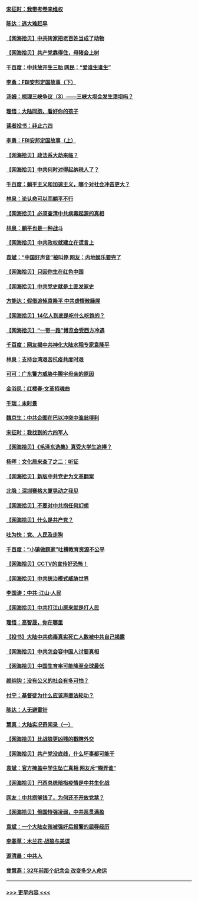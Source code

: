 #### [宋征时：我带考卷来维权](../pages/nsc993/n12994088.md?t=06041151) 
#### [陈达：逃大难赶早](../pages/nsc993/n12993569.md?t=06041151) 
#### [【网海拾贝】中共砖家把老百姓当成了动物](../pages/nsc993/n12993483.md?t=06041151) 
#### [【网海拾贝】共产党靠得住，母猪会上树](../pages/nsc993/n12990730.md?t=06041151) 
#### [千百度：中共放开生三胎 网民：“爱谁生谁生”](../pages/nsc993/n12990644.md?t=06041151) 
#### [李勇：FBI安邦定国故事（下）](../pages/nsc993/n12987854.md?t=06041151) 
#### [汤姆：梳理三峡争议（3）——三峡大坝会发生溃坝吗？](../pages/nsc993/n12989806.md?t=06041151) 
#### [理悟：大陆同胞，看好你的孩子](../pages/nsc993/n12989778.md?t=06041151) 
#### [读者投书：非止六四](../pages/nsc993/n12989673.md?t=06041151) 
#### [李勇：FBI安邦定国故事（上）](../pages/nsc993/n12987749.md?t=06041151) 
#### [【网海拾贝】政法系大劫来临？](../pages/nsc993/n12987596.md?t=06041151) 
#### [【网海拾贝】中共何时对得起纳税人了？](../pages/nsc993/n12985578.md?t=06041151) 
#### [千百度：躺平主义和加速主义，哪个对社会冲击更大？](../pages/nsc993/n12985512.md?t=06041151) 
#### [林泉：论认命可以而躺平不行](../pages/nsc993/n12985505.md?t=06041151) 
#### [【网海拾贝】必须查清中共病毒起源的真相](../pages/nsc993/n12984276.md?t=06041151) 
#### [林泉：躺平也是一种战斗](../pages/nsc993/n12984194.md?t=06041151) 
#### [【网海拾贝】中共政权就建立在谎言上](../pages/nsc993/n12981880.md?t=06041151) 
#### [袁斌：“中国好声音”被叫停 网友：内地娱乐要完了](../pages/nsc993/n12981826.md?t=06041151) 
#### [【网海拾贝】只因你生在红色中国](../pages/nsc993/n12979096.md?t=06041151) 
#### [【网海拾贝】中共党史就是土匪发家史](../pages/nsc993/n12976478.md?t=06041151) 
#### [方能达：假借追悼袁隆平 中共虚情散臊腥](../pages/nsc993/n12976396.md?t=06041151) 
#### [【网海拾贝】14亿人到底是吃什么吃饱的？](../pages/nsc993/n12974125.md?t=06041151) 
#### [【网海拾贝】“一带一路”博览会受西方冷遇](../pages/nsc993/n12971787.md?t=06041151) 
#### [千百度：网友揭中共神化大陆水稻专家袁隆平](../pages/nsc993/n12971733.md?t=06041151) 
#### [林泉：支持台湾艰苦抗疫共度时艰](../pages/nsc993/n12971350.md?t=06041151) 
#### [可可：广东警方威胁牛腾宇母亲的原因](../pages/nsc993/n12971100.md?t=06041151) 
#### [金浴凤：红楼春·文革招魂曲](../pages/nsc993/n12970354.md?t=06041151) 
#### [千瑞：末时景](../pages/nsc993/n12970337.md?t=06041151) 
#### [魏京生：中共企图在巴以冲突中渔翁得利](../pages/nsc993/n12970286.md?t=06041151) 
#### [宋征时：我找到的六四军人](../pages/nsc993/n12970213.md?t=06041151) 
#### [【网海拾贝】《毛泽东选集》真受大学生追捧？](../pages/nsc993/n12968779.md?t=06041151) 
#### [杨晖：文化局来查了之二：听证](../pages/nsc993/n12966528.md?t=06041151) 
#### [【网海拾贝】新版中共党史为文革翻案](../pages/nsc993/n12967526.md?t=06041151) 
#### [北隐：深圳赛格大厦晃动之我见](../pages/nsc993/n12967393.md?t=06041151) 
#### [【网海拾贝】不要对中共抱任何幻想](../pages/nsc993/n12965222.md?t=06041151) 
#### [【网海拾贝】什么是共产党？](../pages/nsc993/n12962781.md?t=06041151) 
#### [吐为快：党、人民及走狗](../pages/nsc993/n12962747.md?t=06041151) 
#### [千百度：“小镇做题家”吐槽教育资源不公平](../pages/nsc993/n12962705.md?t=06041151) 
#### [【网海拾贝】CCTV的宣传好恐怖！](../pages/nsc993/n12959984.md?t=06041151) 
#### [【网海拾贝】中共统治模式威胁世界](../pages/nsc993/n12957622.md?t=06041151) 
#### [李国涛：中共‧江山‧人民](../pages/nsc993/n12957502.md?t=06041151) 
#### [【网海拾贝】中共打江山原来就是打人民](../pages/nsc993/n12954345.md?t=06041151) 
#### [理悟：高智晟，你在哪里](../pages/nsc993/n12953115.md?t=06041151) 
#### [【投书】大陆中共病毒真实死亡人数被中共自己揭露](../pages/nsc993/n12953050.md?t=06041151) 
#### [【网海拾贝】中共怎会容中国人讨要真相](../pages/nsc993/n12952161.md?t=06041151) 
#### [【网海拾贝】中国生育率可能降至全球最低](../pages/nsc993/n12948793.md?t=06041151) 
#### [颜纯钩：没有公义的社会有多可怕？](../pages/nsc993/n12947626.md?t=06041151) 
#### [付宁：基督徒为什么应该声援法轮功？](../pages/nsc993/n12947233.md?t=06041151) 
#### [陈达：人无避雷针](../pages/nsc993/n12947098.md?t=06041151) 
#### [慧真：大陆实况奇闻录（一）](../pages/nsc993/n12945811.md?t=06041151) 
#### [【网海拾贝】比战狼更凶残的戳瞎外交](../pages/nsc993/n12945717.md?t=06041151) 
#### [【网海拾贝】共产党没底线，什么坏事都可能干](../pages/nsc993/n12942090.md?t=06041151) 
#### [袁斌：官方掩盖中学生坠亡真相 网友斥“糊弄谁”](../pages/nsc993/n12942029.md?t=06041151) 
#### [【网海拾贝】巴西总统暗指疫情是中共生化战](../pages/nsc993/n12938999.md?t=06041151) 
#### [网友：中共捞够钱了，为何还不开放党禁？](../pages/nsc993/n12938952.md?t=06041151) 
#### [【网海拾贝】俄国恃强凌弱，中共恶贯满盈](../pages/nsc993/n12936626.md?t=06041151) 
#### [袁斌：一个大陆女孩被强奸后报警的屈辱经历](../pages/nsc993/n12936547.md?t=06041151) 
#### [李春草：木兰花·战狼与美谍](../pages/nsc993/n12935995.md?t=06041151) 
#### [源清晨：中共人](../pages/nsc993/n12935589.md?t=06041151) 
#### [曾慧燕：32年前那个纪念会 改变多少人命运](../pages/nsc993/n12934233.md?t=06041151) 

----
#### [ >>> 更早内容 <<< ](../indexes/nsc993-earlier.md)
